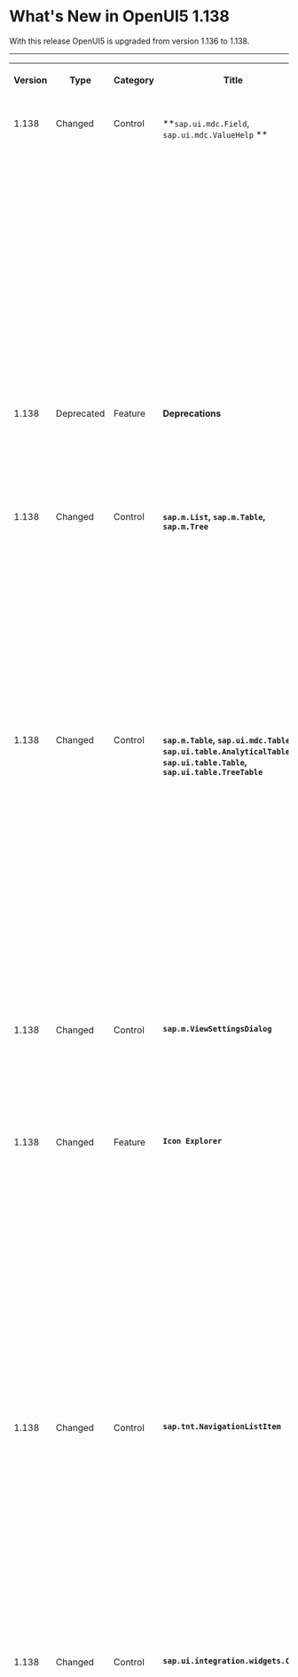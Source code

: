 <!-- loio8f6a92b4a9c246f0bbe11cbd1aae1876 -->

# What's New in OpenUI5 1.138

With this release OpenUI5 is upgraded from version 1.136 to 1.138.

****


<table>
<tr>
<th valign="top">

Version

</th>
<th valign="top">

Type

</th>
<th valign="top">

Category

</th>
<th valign="top">

Title

</th>
<th valign="top">

Description

</th>
<th valign="top">

Action

</th>
<th valign="top">

Available as of

</th>
</tr>
<tr>
<td valign="top">

1.138 

</td>
<td valign="top">

Changed 

</td>
<td valign="top">

Control 

</td>
<td valign="top">

**`sap.ui.mdc.Field`, `sap.ui.mdc.ValueHelp` ** 

</td>
<td valign="top">

**`sap.ui.mdc.Field`, `sap.ui.mdc.ValueHelp` **

-   We have improved the message handling for these controls: Based on the binding for the `value` property, error messages for fields related to these controls, especially for currency and unit fields, are now shown directly next to the fields that are affected. For more information, see the [Sample](https://ui5.sap.com/#/entity/sap.ui.mdc.Field/sample/sap.ui.mdc.demokit.sample.FieldTypes).

-   We have introduced a *\(Not Selected\)* value for Boolean fields. Using this value, users can filter for all entries without a *yes* or *no* value in a specific field. For more information, see the [Sample](https://ui5.sap.com/#/entity/sap.ui.mdc.Field/sample/sap.ui.mdc.demokit.sample.FieldTypes).


<sub>Changed•Control•Info Only•1.138</sub>

</td>
<td valign="top">

Info Only 

</td>
<td valign="top">

2025-07-10

</td>
</tr>
<tr>
<td valign="top">

1.138 

</td>
<td valign="top">

Deprecated 

</td>
<td valign="top">

Feature 

</td>
<td valign="top">

**Deprecations** 

</td>
<td valign="top">

**Deprecations**

There are currently no major deprecations. For a complete list of all deprecations, see [Deprecated APIs](https://ui5.sap.com/#/api/deprecated).

<sub>Deprecated•Feature•Info Only•1.138</sub>

</td>
<td valign="top">

Info Only 

</td>
<td valign="top">

2025-07-10

</td>
</tr>
<tr>
<td valign="top">

1.138 

</td>
<td valign="top">

Changed 

</td>
<td valign="top">

Control 

</td>
<td valign="top">

**`sap.m.List`, `sap.m.Table`, `sap.m.Tree`** 

</td>
<td valign="top">

**`sap.m.List`, `sap.m.Table`, `sap.m.Tree`**

To define row actions for list items, you can now use the `sap.m.ListItemAction` control. `ListItemBase` contains the `actions` aggregation that provides an icon, a text, and the type, for example, editable or deletable, for the action, and whether it is visible in the row. The `getItemActionCount` method of `ListBase` defines how many actions can be added to an item. For more information, see the [API Reference](https://ui5.sap.com/#/api/sap.m.ListItemAction%23overview) and the [Sample](https://ui5.sap.com/#/entity/sap.m.List/sample/sap.m.sample.ListActions).

<sub>Changed•Control•Info Only•1.138</sub>

</td>
<td valign="top">

Info Only 

</td>
<td valign="top">

2025-07-10

</td>
</tr>
<tr>
<td valign="top">

1.138 

</td>
<td valign="top">

Changed 

</td>
<td valign="top">

Control 

</td>
<td valign="top">

**`sap.m.Table`, `sap.ui.mdc.Table`, `sap.ui.table.AnalyticalTable`, `sap.ui.table.Table`, `sap.ui.table.TreeTable`** 

</td>
<td valign="top">

**`sap.m.Table`, `sap.ui.mdc.Table`, `sap.ui.table.AnalyticalTable`, `sap.ui.table.Table`, `sap.ui.table.TreeTable`**

We have provided a built-in, quick resizing of columns in addition to the existing resizing options using drag and drop or keyboard shortcuts. This accessible column resizing is available in the column menu \(*Resize column width \(pixel\)*\). For responsive tables, use the `QuickResize` class to define quick actions for the column resizing. For more information, see the [API Reference](https://ui5.sap.com/#/api/sap.m.table.columnmenu.QuickResize), the [Sample](https://ui5.sap.com/#/entity/sap.ui.table.Table/sample/sap.ui.table.sample.Menus) for `sap.ui.table.Table` \(standalone\), the [Sample](https://ui5.sap.com/#/entity/sap.m.Table/sample/sap.m.sample.TableViewSettingsDialog) for `sap.m.Table` \(standalone\), and the [Sample](https://ui5.sap.com/#/entity/sap.ui.mdc.Table/sample/sap.ui.mdc.demokit.sample.table.TableJson) for `sap.ui.mdc.Table` with responsive tables.

<sub>Changed•Control•Info Only•1.138</sub>

</td>
<td valign="top">

Info Only 

</td>
<td valign="top">

2025-07-10

</td>
</tr>
<tr>
<td valign="top">

1.138 

</td>
<td valign="top">

Changed 

</td>
<td valign="top">

Control 

</td>
<td valign="top">

**`sap.m.ViewSettingsDialog`** 

</td>
<td valign="top">

**`sap.m.ViewSettingsDialog`**

To enhance the accessibility of the control, screen readers now announce “Reset has reverted all settings to initial state” when a user selects the *Reset* button.

<sub>Changed•Control•Info Only•1.138</sub>

</td>
<td valign="top">

Info Only 

</td>
<td valign="top">

2025-07-10

</td>
</tr>
<tr>
<td valign="top">

1.138 

</td>
<td valign="top">

Changed 

</td>
<td valign="top">

Feature 

</td>
<td valign="top">

**`Icon Explorer`** 

</td>
<td valign="top">

**`Icon Explorer`**

In the *SAP TNT Icons* library \(former *SAP Fiori Tools* library\), icon fonts have been updated to versions 3.8 and 3.7 for the Horizon theme, and to versions 2.13 and 2.12 respectively for older themes. The following new icons have been added to the library:

-   add-project
-   add-issue
-   ai-feature-estimator
-   clean-up
-   navigate-source-code
-   refine-test-data
-   sap-fiori-tools
-   service-estimator

Find the icon that fits your needs via the [Icon Explorer](https://sapui5.hana.ondemand.com/sdk/test-resources/sap/m/demokit/iconExplorer/webapp/index.html).

<sub>Changed•Feature•Info Only•1.138</sub>

</td>
<td valign="top">

Info Only 

</td>
<td valign="top">

2025-07-10

</td>
</tr>
<tr>
<td valign="top">

1.138 

</td>
<td valign="top">

Changed 

</td>
<td valign="top">

Control 

</td>
<td valign="top">

**`sap.tnt.NavigationListItem`** 

</td>
<td valign="top">

**`sap.tnt.NavigationListItem`**

-   When a child item from a collapsed parent item is selected, the parent item now also appears as selected. This is only a visual indication at the level of the parent item.
-   The `press` event is now preventable and new parameters \(`ctrlKey`, `shiftKey`, `altKey`, and `metaKey`\) have been added to enable the handling of specific user interactions, such as control-click, shift-click, and other modified clicks.

<sub>Changed•Control•Info Only•1.138</sub>

</td>
<td valign="top">

Info Only 

</td>
<td valign="top">

2025-07-10

</td>
</tr>
<tr>
<td valign="top">

1.138 

</td>
<td valign="top">

Changed 

</td>
<td valign="top">

Control 

</td>
<td valign="top">

**`sap.ui.integration.widgets.Card`** 

</td>
<td valign="top">

**`sap.ui.integration.widgets.Card`**

-   The experimental *Header Info Section* feature in an extended card header now includes an `Interactive Status` property that permits supported `ObjectStatus` components to become interactive. This feature is now supported in Card Headers of type Default and Numeric. For more information, see the [Sample](https://ui5.sap.com/test-resources/sap/ui/integration/demokit/cardExplorer/webapp/index.html#/explore/headerInfoSection) and the updated [Info Section](https://ui5.sap.com/test-resources/sap/ui/integration/demokit/cardExplorer/webapp/index.html#/learn/headers/infoSection) in the Card Explorer.
-   UI Integration Cards of declarative card types List, Object, and Table, now support interactive `ObjectStatus` components.
-   The different types of card interactions are now finalized, are extensively documented in Card Explorer, and include samples. In addition to the existing types of card interactions and the already available interactive elements inside the card, card developers can now choose the new whole card interaction \(experimental\) pattern. For more information and samples, see the new section [Interaction Types](https://ui5.sap.com/test-resources/sap/ui/integration/demokit/cardExplorer/webapp/index.html#/learn/features/interactionTypes).
-   Card interaction of type whole card interaction \(experimental\) sets `actions` at the card level within the card's manifest, enabling the entire card area to respond interactively to click or tap events. To achieve whole card interaction, the host environment can either use the `sap.f.GridContainer`, which is already enabled for this scenario, or use a custom layout with specific configuration. For more information, see the new section [Card Interactions](https://ui5.sap.com/test-resources/sap/ui/integration/demokit/cardExplorer/webapp/index.html#/integrate/interactions).
-   The `actions` property for the content of an Object Card has been deprecated because whole card interaction is now available.
-   Plain text data can now be sent using the `request` configuration of the `manifest.json` file or can be sent using the `request` method. For more information, see the section [Data Handling](https://ui5.sap.com/test-resources/sap/ui/integration/demokit/cardExplorer/webapp/index.html#/learn/features/data) in Card Explorer and the [API Reference](https://ui5.sap.com/#/apisap.ui.integration.widgets.Card%23methods/request).
-   The `experimental` flag is now removed from the `card.getTranslatedText()` method. For more information, see the section [Card Extensions](https://ui5.sap.com/test-resources/sap/ui/integration/demokit/cardExplorer/webapp/index.html#/learn/features/extension).

<sub>Changed•Control•Info Only•1.138</sub>

</td>
<td valign="top">

Info Only 

</td>
<td valign="top">

2025-07-10

</td>
</tr>
<tr>
<td valign="top">

1.138 

</td>
<td valign="top">

Changed 

</td>
<td valign="top">

Control 

</td>
<td valign="top">

**`sap.m.Menu`** 

</td>
<td valign="top">

**`sap.m.Menu`**

We have introduced a new implementation of the `sap.m.Menu` that simplifies its structure, enhances its functionality across device types, and overcomes the previous limitations associated with the complex and challenging-to-maintain former structure of the control. Key improvements include:

-   The `sap.m.Menu` now exclusively uses the `sap.m.ResponsivePopover`, which supports seamless display across desktop, tablet, and mobile devices.
-   The refactored design simplifies the control's maintenance and facilitates the addition of new features, while supporting the control's existing functionality and API capabilities.
-   The `sap.m.Menu` now includes a modular `MenuItem` renderer that allows easy customization of menu items with various appearances and functionality.
-   The inner DOM structure is now consistent across devices. The only difference is that now the `ResponsiveRenderer` renders as `sap.m.Popover` on desktop and tablet devices, whereas on mobile devices, it renders as `sap.m.Dialog`.

For more information, see the [API Reference](https://ui5.sap.com/#/api/sap.m.Menu) and the [Samples](https://ui5.sap.com/#/entity/sap.m.Menu).

<sub>Changed•Control•Info Only•1.138</sub>

</td>
<td valign="top">

Info Only 

</td>
<td valign="top">

2025-07-10

</td>
</tr>
<tr>
<td valign="top">

1.138 

</td>
<td valign="top">

Changed 

</td>
<td valign="top">

Feature 

</td>
<td valign="top">

**OpenUI5 OData V4 Model** 

</td>
<td valign="top">

**OpenUI5 OData V4 Model**

The new version of the OpenUI5 OData V4 model introduces the following features:

-   The `$$separate` binding parameter, introduced experimentally with OpenUI5 1.129, is now available and can be used productively. For more information, see [Expensive Navigation Properties in Lists](../04_Essentials/initialization-and-read-requests-fccfb2e.md#loiofccfb2eb41414f0792c165e69a878717__section_ENPL).

-   The binding of properties of open types is now supported.


<sub>Changed•Feature•Info Only•1.138</sub>

</td>
<td valign="top">

Info Only 

</td>
<td valign="top">

2025-07-10

</td>
</tr>
<tr>
<td valign="top">

1.138 

</td>
<td valign="top">

New 

</td>
<td valign="top">

Feature 

</td>
<td valign="top">

**Demo Kit: New UXC Integration Demo App** 

</td>
<td valign="top">

**Demo Kit: New UXC Integration Demo App**

We've introduced a new UXC Integration demo app. It illustrates how to seamlessly integrate UI5 Web Components into SAPUI5 applications, enabling developers to align their user interface with the latest UX design recommendations. For more information, see the [Demo Apps](https://ui5.sap.com/#/demoapps/). 

<sub>Changed•Control•Info Only•1.138</sub>

</td>
<td valign="top">

Info Only 

</td>
<td valign="top">

2025-07-10

</td>
</tr>
<tr>
<td valign="top">

1.138 

</td>
<td valign="top">

Changed 

</td>
<td valign="top">

Feature 

</td>
<td valign="top">

**Demo Kit: Updated HelloWorld TypeScript Sample** 

</td>
<td valign="top">

**Demo Kit: Updated TypeScript Sample and a New HelloWorld TypeScript Demo App**

We've updated the TypeScript sample and added a new HelloWorld TypeScript demo app to illustrate a TypeScript setup for developing UI5 applications. For more information, see the [Demo Apps](https://ui5.sap.com/#/demoapps/) and the [Sample](https://ui5.sap.com/#/entity/sap.m.sample.TsHelloWorld/sample/sap.m.sample.TsHelloWorld).

<sub>Changed•Control•Info Only•1.138</sub>

</td>
<td valign="top">

Info Only 

</td>
<td valign="top">

2025-07-10

</td>
</tr>
</table>

**Parent topic:**[Previous Versions](previous-versions-6660a59.md "")

**Related Information**  


[What's New in OpenUI5 1.141](what-s-new-in-openui5-1-141-a7ed66d.md "With this release OpenUI5 is upgraded from version 1.140 to 1.141.")

[What's New in OpenUI5 1.140](what-s-new-in-openui5-1-140-26a106c.md "With this release OpenUI5 is upgraded from version 1.139 to 1.140.")

[What's New in OpenUI5 1.139](what-s-new-in-openui5-1-139-e10db71.md "With this release OpenUI5 is upgraded from version 1.138 to 1.139.")

[What's New in OpenUI5 1.136](what-s-new-in-openui5-1-136-a82754d.md "With this release OpenUI5 is upgraded from version 1.135 to 1.136.")

[What's New in OpenUI5 1.135](what-s-new-in-openui5-1-135-93d7630.md "With this release OpenUI5 is upgraded from version 1.134 to 1.135.")

[What's New in OpenUI5 1.134](what-s-new-in-openui5-1-134-c512d71.md "With this release OpenUI5 is upgraded from version 1.133 to 1.134.")

[What's New in OpenUI5 1.133](what-s-new-in-openui5-1-133-86d7605.md "With this release OpenUI5 is upgraded from version 1.132 to 1.133.")

[What's New in OpenUI5 1.132](what-s-new-in-openui5-1-132-bd2e61f.md "With this release OpenUI5 is upgraded from version 1.131 to 1.132.")

[What's New in OpenUI5 1.131](what-s-new-in-openui5-1-131-7d24d94.md "With this release OpenUI5 is upgraded from version 1.130 to 1.131.")

[What's New in OpenUI5 1.130](what-s-new-in-openui5-1-130-85609d4.md "With this release OpenUI5 is upgraded from version 1.129 to 1.130.")

[What's New in OpenUI5 1.129](what-s-new-in-openui5-1-129-d22b8af.md "With this release OpenUI5 is upgraded from version 1.128 to 1.129.")

[What's New in OpenUI5 1.128](what-s-new-in-openui5-1-128-1f76220.md "With this release OpenUI5 is upgraded from version 1.127 to 1.128.")

[What's New in OpenUI5 1.127](what-s-new-in-openui5-1-127-e5e1317.md "With this release OpenUI5 is upgraded from version 1.126 to 1.127.")

[What's New in OpenUI5 1.126](what-s-new-in-openui5-1-126-1d98116.md "With this release OpenUI5 is upgraded from version 1.125 to 1.126.")

[What's New in OpenUI5 1.125](what-s-new-in-openui5-1-125-9d87044.md "With this release OpenUI5 is upgraded from version 1.124 to 1.125.")

[What's New in OpenUI5 1.124](what-s-new-in-openui5-1-124-7f77c3f.md "With this release OpenUI5 is upgraded from version 1.123 to 1.124.")

[What's New in OpenUI5 1.123](what-s-new-in-openui5-1-123-9d00ac7.md "With this release OpenUI5 is upgraded from version 1.122 to 1.123.")

[What's New in OpenUI5 1.122](what-s-new-in-openui5-1-122-5d078da.md "With this release OpenUI5 is upgraded from version 1.121 to 1.122.")

[What's New in OpenUI5 1.121](what-s-new-in-openui5-1-121-91a4a2f.md "With this release OpenUI5 is upgraded from version 1.120 to 1.121.")

[What's New in OpenUI5 1.120](what-s-new-in-openui5-1-120-2359b63.md "With this release OpenUI5 is upgraded from version 1.119 to 1.120.")

[What's New in OpenUI5 1.119](what-s-new-in-openui5-1-119-0b1903a.md "With this release OpenUI5 is upgraded from version 1.118 to 1.119.")

[What's New in OpenUI5 1.118](what-s-new-in-openui5-1-118-3eecbde.md "With this release OpenUI5 is upgraded from version 1.117 to 1.118.")

[What's New in OpenUI5 1.117](what-s-new-in-openui5-1-117-029d3b4.md "With this release OpenUI5 is upgraded from version 1.116 to 1.117.")

[What's New in OpenUI5 1.116](what-s-new-in-openui5-1-116-ebd6f34.md "With this release OpenUI5 is upgraded from version 1.115 to 1.116.")

[What's New in OpenUI5 1.115](what-s-new-in-openui5-1-115-409fde8.md "With this release OpenUI5 is upgraded from version 1.114 to 1.115.")

[What's New in OpenUI5 1.114](what-s-new-in-openui5-1-114-890fce1.md "With this release OpenUI5 is upgraded from version 1.113 to 1.114.")

[What's New in OpenUI5 1.113](what-s-new-in-openui5-1-113-a9553fe.md "With this release OpenUI5 is upgraded from version 1.112 to 1.113.")

[What's New in OpenUI5 1.112](what-s-new-in-openui5-1-112-34afc69.md "With this release OpenUI5 is upgraded from version 1.111 to 1.112.")

[What's New in OpenUI5 1.111](what-s-new-in-openui5-1-111-7a67837.md "With this release OpenUI5 is upgraded from version 1.110 to 1.111.")

[What's New in OpenUI5 1.110](what-s-new-in-openui5-1-110-71a855c.md "With this release OpenUI5 is upgraded from version 1.109 to 1.110.")

[What's New in OpenUI5 1.109](what-s-new-in-openui5-1-109-3264bd2.md "With this release OpenUI5 is upgraded from version 1.108 to 1.109.")

[What's New in OpenUI5 1.108](what-s-new-in-openui5-1-108-66e33f0.md "With this release OpenUI5 is upgraded from version 1.107 to 1.108.")

[What's New in OpenUI5 1.107](what-s-new-in-openui5-1-107-d4ff916.md "With this release OpenUI5 is upgraded from version 1.106 to 1.107.")

[What's New in OpenUI5 1.106](what-s-new-in-openui5-1-106-5b497b0.md "With this release OpenUI5 is upgraded from version 1.105 to 1.106.")

[What's New in OpenUI5 1.105](what-s-new-in-openui5-1-105-4d6c00e.md "With this release OpenUI5 is upgraded from version 1.104 to 1.105.")

[What's New in OpenUI5 1.104](what-s-new-in-openui5-1-104-69e567c.md "With this release OpenUI5 is upgraded from version 1.103 to 1.104.")

[What's New in OpenUI5 1.103](what-s-new-in-openui5-1-103-0e98c76.md "With this release OpenUI5 is upgraded from version 1.102 to 1.103.")

[What's New in OpenUI5 1.102](what-s-new-in-openui5-1-102-f038c99.md "With this release OpenUI5 is upgraded from version 1.101 to 1.102.")

[What's New in OpenUI5 1.101](what-s-new-in-openui5-1-101-7733b00.md "With this release OpenUI5 is upgraded from version 1.100 to 1.101.")

[What's New in OpenUI5 1.100](what-s-new-in-openui5-1-100-27dec1d.md "With this release OpenUI5 is upgraded from version 1.99 to 1.100.")

[What's New in OpenUI5 1.99](what-s-new-in-openui5-1-99-4f35848.md "With this release OpenUI5 is upgraded from version 1.98 to 1.99.")

[What's New in OpenUI5 1.98](what-s-new-in-openui5-1-98-d9f16f2.md "With this release OpenUI5 is upgraded from version 1.97 to 1.98.")

[What's New in OpenUI5 1.97](what-s-new-in-openui5-1-97-fa0e282.md "With this release OpenUI5 is upgraded from version 1.96 to 1.97.")

[What's New in OpenUI5 1.96](what-s-new-in-openui5-1-96-7a9269f.md "With this release OpenUI5 is upgraded from version 1.95 to 1.96.")

[What's New in OpenUI5 1.95](what-s-new-in-openui5-1-95-a1aea67.md "With this release OpenUI5 is upgraded from version 1.94 to 1.95.")

[What's New in OpenUI5 1.94](what-s-new-in-openui5-1-94-c40f1e6.md "With this release OpenUI5 is upgraded from version 1.93 to 1.94.")

[What's New in OpenUI5 1.93](what-s-new-in-openui5-1-93-f273340.md "With this release OpenUI5 is upgraded from version 1.92 to 1.93.")

[What's New in OpenUI5 1.92](what-s-new-in-openui5-1-92-1ef345d.md "With this release OpenUI5 is upgraded from version 1.91 to 1.92.")

[What's New in OpenUI5 1.91](what-s-new-in-openui5-1-91-0a2bd79.md "With this release OpenUI5 is upgraded from version 1.90 to 1.91.")

[What's New in OpenUI5 1.90](what-s-new-in-openui5-1-90-91c10c2.md "With this release OpenUI5 is upgraded from version 1.89 to 1.90.")

[What's New in OpenUI5 1.89](what-s-new-in-openui5-1-89-e56cddc.md "With this release OpenUI5 is upgraded from version 1.88 to 1.89.")

[What's New in OpenUI5 1.88](what-s-new-in-openui5-1-88-e15a206.md "With this release OpenUI5 is upgraded from version 1.87 to 1.88.")

[What's New in OpenUI5 1.87](what-s-new-in-openui5-1-87-b506da7.md "With this release OpenUI5 is upgraded from version 1.86 to 1.87.")

[What's New in OpenUI5 1.86](what-s-new-in-openui5-1-86-4c1c959.md "With this release OpenUI5 is upgraded from version 1.85 to 1.86.")

[What's New in OpenUI5 1.85](what-s-new-in-openui5-1-85-1d18eb5.md "With this release OpenUI5 is upgraded from version 1.84 to 1.85.")

[What's New in OpenUI5 1.84](what-s-new-in-openui5-1-84-dc76640.md "With this release OpenUI5 is upgraded from version 1.82 to 1.84.")

[What's New in OpenUI5 1.82](what-s-new-in-openui5-1-82-3a8dd13.md "With this release OpenUI5 is upgraded from version 1.81 to 1.82.")

[What's New in OpenUI5 1.81](what-s-new-in-openui5-1-81-f5e2a21.md "With this release OpenUI5 is upgraded from version 1.80 to 1.81.")

[What's New in OpenUI5 1.80](what-s-new-in-openui5-1-80-8cee506.md "With this release OpenUI5 is upgraded from version 1.79 to 1.80.")

[What's New in OpenUI5 1.79](what-s-new-in-openui5-1-79-99c4cdc.md "With this release OpenUI5 is upgraded from version 1.78 to 1.79.")

[What's New in OpenUI5 1.78](what-s-new-in-openui5-1-78-f09b63e.md "With this release OpenUI5 is upgraded from version 1.77 to 1.78.")

[What's New in OpenUI5 1.77](what-s-new-in-openui5-1-77-c46b439.md "With this release OpenUI5 is upgraded from version 1.76 to 1.77.")

[What's New in OpenUI5 1.76](what-s-new-in-openui5-1-76-aad03b5.md "With this release OpenUI5 is upgraded from version 1.75 to 1.76.")

[What's New in OpenUI5 1.75](what-s-new-in-openui5-1-75-5cbb62d.md "With this release OpenUI5 is upgraded from version 1.74 to 1.75.")

[What's New in OpenUI5 1.74](what-s-new-in-openui5-1-74-c22208a.md "With this release OpenUI5 is upgraded from version 1.73 to 1.74.")

[What's New in OpenUI5 1.73](what-s-new-in-openui5-1-73-231dd13.md "With this release OpenUI5 is upgraded from version 1.72 to 1.73.")

[What's New in OpenUI5 1.72](what-s-new-in-openui5-1-72-521cad9.md "With this release OpenUI5 is upgraded from version 1.71 to 1.72.")

[What's New in OpenUI5 1.71](what-s-new-in-openui5-1-71-a93a6a3.md "With this release OpenUI5 is upgraded from version 1.70 to 1.71.")

[What's New in OpenUI5 1.70](what-s-new-in-openui5-1-70-f073d69.md "With this release OpenUI5 is upgraded from version 1.69 to 1.70.")

[What's New in OpenUI5 1.69](what-s-new-in-openui5-1-69-89a18bd.md "With this release OpenUI5 is upgraded from version 1.68 to 1.69.")

[What's New in OpenUI5 1.68](what-s-new-in-openui5-1-68-f94bf93.md "With this release OpenUI5 is upgraded from version 1.67 to 1.68.")

[What's New in OpenUI5 1.67](what-s-new-in-openui5-1-67-a6b1472.md "With this release OpenUI5 is upgraded from version 1.66 to 1.67.")

[What's New in OpenUI5 1.66](what-s-new-in-openui5-1-66-c9896e9.md "With this release OpenUI5 is upgraded from version 1.65 to 1.66.")

[What's New in OpenUI5 1.65](what-s-new-in-openui5-1-65-0f5acfd.md "With this release OpenUI5 is upgraded from version 1.64 to 1.65.")

[What's New in OpenUI5 1.64](what-s-new-in-openui5-1-64-0e30822.md "With this release OpenUI5 is upgraded from version 1.63 to 1.64.")

[What's New in OpenUI5 1.63](what-s-new-in-openui5-1-63-e8d9da7.md "With this release OpenUI5 is upgraded from version 1.62 to 1.63.")

[What's New in OpenUI5 1.62](what-s-new-in-openui5-1-62-771f4d5.md "With this release OpenUI5 is upgraded from version 1.61 to 1.62.")

[What's New in OpenUI5 1.61](what-s-new-in-openui5-1-61-d991552.md "With this release OpenUI5 is upgraded from version 1.60 to 1.61.")

[What's New in OpenUI5 1.60](what-s-new-in-openui5-1-60-5a0e1f7.md "With this release OpenUI5 is upgraded from version 1.58 to 1.60.")

[What's New in OpenUI5 1.58](what-s-new-in-openui5-1-58-7c927aa.md "With this release OpenUI5 is upgraded from version 1.56 to 1.58.")

[What's New in OpenUI5 1.56](what-s-new-in-openui5-1-56-108b7fd.md "With this release OpenUI5 is upgraded from version 1.54 to 1.56.")

[What's New in OpenUI5 1.54](what-s-new-in-openui5-1-54-c838330.md "With this release OpenUI5 is upgraded from version 1.52 to 1.54.")

[What's New in OpenUI5 1.52](what-s-new-in-openui5-1-52-849e1b6.md "With this release OpenUI5 is upgraded from version 1.50 to 1.52.")

[What's New in OpenUI5 1.50](what-s-new-in-openui5-1-50-759e9f3.md "With this release OpenUI5 is upgraded from version 1.48 to 1.50.")

[What's New in OpenUI5 1.48](what-s-new-in-openui5-1-48-fa1efac.md "With this release OpenUI5 is upgraded from version 1.46 to 1.48.")

[What's New in OpenUI5 1.46](what-s-new-in-openui5-1-46-6307539.md "With this release OpenUI5 is upgraded from version 1.44 to 1.46.")

[What's New in OpenUI5 1.44](what-s-new-in-openui5-1-44-a0cb7a0.md "With this release OpenUI5 is upgraded from version 1.42 to 1.44.")

[What's New in OpenUI5 1.42](what-s-new-in-openui5-1-42-468b05d.md "With this release OpenUI5 is upgraded from version 1.40 to 1.42.")

[What's New in OpenUI5 1.40](what-s-new-in-openui5-1-40-fbab50e.md "With this release OpenUI5 is upgraded from version 1.38 to 1.40.")

[What's New in OpenUI5 1.38](what-s-new-in-openui5-1-38-f218918.md "With this release OpenUI5 is upgraded from version 1.36 to 1.38.")

